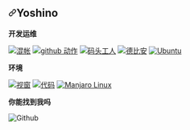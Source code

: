 <article class="markdown-body entry-content container-lg f5" itemprop="text"><h1 dir="auto"><a id="user-content-ttimochan-" class="anchor" aria-hidden="true" href="#ttimochan-"><svg class="octicon octicon-link" viewBox="0 0 16 16" version="1.1" width="16" height="16" aria-hidden="true"><path fill-rule="evenodd" d="M7.775 3.275a.75.75 0 001.06 1.06l1.25-1.25a2 2 0 112.83 2.83l-2.5 2.5a2 2 0 01-2.83 0 .75.75 0 00-1.06 1.06 3.5 3.5 0 004.95 0l2.5-2.5a3.5 3.5 0 00-4.95-4.95l-1.25 1.25zm-4.69 9.64a2 2 0 010-2.83l2.5-2.5a2 2 0 012.83 0 .75.75 0 001.06-1.06 3.5 3.5 0 00-4.95 0l-2.5 2.5a3.5 3.5 0 004.95 4.95l1.25-1.25a.75.75 0 00-1.06-1.06l-1.25 1.25a2 2 0 01-2.83 0z"></path></svg></a><font style="vertical-align: inherit;"><font style="vertical-align: inherit;">Yoshino</font></font><a target="_blank" rel="noopener noreferrer nofollow" href="https://camo.githubusercontent.com/c8415b2c729a5d74b3fa981c8bcc4416f3cb2cf2c775b7e39b28598e31ed7be7/68747470733a2f2f76697369746f722d62616467652e6c616f62692e6963752f62616467653f706167655f69643d74696d6f6368616e2d636e2e726561646d65"><img src="https://camo.githubusercontent.com/c8415b2c729a5d74b3fa981c8bcc4416f3cb2cf2c775b7e39b28598e31ed7be7/68747470733a2f2f76697369746f722d62616467652e6c616f62692e6963752f62616467653f706167655f69643d74696d6f6368616e2d636e2e726561646d65" alt="" data-canonical-src="https://visitor-badge.laobi.icu/badge?page_id=timochan-cn.readme" style="max-width: 100%;"></a></h1>
<p dir="auto"><strong><font style="vertical-align: inherit;"><font style="vertical-align: inherit;">开发运维</font></font></strong></p>
<p dir="auto">
  <a target="_blank" rel="noopener noreferrer nofollow" href="https://camo.githubusercontent.com/561f3d4fd727fcca82984c91a65eca069ff34a435072158f6947c4ca52370eae/68747470733a2f2f696d672e736869656c64732e696f2f62616467652f2d4769742d4630353033323f7374796c653d666c61742d737175617265266c6f676f3d676974266c6f676f436f6c6f723d7768697465"><img alt="混帐" src="https://camo.githubusercontent.com/561f3d4fd727fcca82984c91a65eca069ff34a435072158f6947c4ca52370eae/68747470733a2f2f696d672e736869656c64732e696f2f62616467652f2d4769742d4630353033323f7374796c653d666c61742d737175617265266c6f676f3d676974266c6f676f436f6c6f723d7768697465" data-canonical-src="https://img.shields.io/badge/-Git-F05032?style=flat-square&amp;logo=git&amp;logoColor=white" style="max-width: 100%;"></a>
  <a target="_blank" rel="noopener noreferrer nofollow" href="https://camo.githubusercontent.com/a8fde3e1713490a7a4f4e1f51e8d20ce21c367e6ce71a0bc41cba444b3092ed7/68747470733a2f2f696d672e736869656c64732e696f2f62616467652f2d44726f6e652d3230383846463f7374796c653d666c61742d737175617265266c6f676f3d44726f6e65266c6f676f436f6c6f723d7768697465"><img alt="github 动作" src="https://camo.githubusercontent.com/a8fde3e1713490a7a4f4e1f51e8d20ce21c367e6ce71a0bc41cba444b3092ed7/68747470733a2f2f696d672e736869656c64732e696f2f62616467652f2d44726f6e652d3230383846463f7374796c653d666c61742d737175617265266c6f676f3d44726f6e65266c6f676f436f6c6f723d7768697465" data-canonical-src="https://img.shields.io/badge/-Drone-2088FF?style=flat-square&amp;logo=Drone&amp;logoColor=white" style="max-width: 100%;"></a>
  <a target="_blank" rel="noopener noreferrer nofollow" href="https://camo.githubusercontent.com/4d015bf250194995d899a5d2b90babf1afc4458c1589b93e58fdfa4119749a49/68747470733a2f2f696d672e736869656c64732e696f2f62616467652f2d446f636b65722d3436613266313f7374796c653d666c61742d737175617265266c6f676f3d646f636b6572266c6f676f436f6c6f723d7768697465"><img alt="码头工人" src="https://camo.githubusercontent.com/4d015bf250194995d899a5d2b90babf1afc4458c1589b93e58fdfa4119749a49/68747470733a2f2f696d672e736869656c64732e696f2f62616467652f2d446f636b65722d3436613266313f7374796c653d666c61742d737175617265266c6f676f3d646f636b6572266c6f676f436f6c6f723d7768697465" data-canonical-src="https://img.shields.io/badge/-Docker-46a2f1?style=flat-square&amp;logo=docker&amp;logoColor=white" style="max-width: 100%;"></a>
  <a target="_blank" rel="noopener noreferrer nofollow" href="https://camo.githubusercontent.com/916eedae29091c2f210027e94c7ea4e8bef4ea1543bf4d53b6cf986b51f0dd30/68747470733a2f2f696d672e736869656c64732e696f2f62616467652f2d44656269616e2d4646303033333f7374796c653d666c61742d737175617265266c6f676f3d44656269616e266c6f676f436f6c6f723d7768697465"><img alt="德比安" src="https://camo.githubusercontent.com/916eedae29091c2f210027e94c7ea4e8bef4ea1543bf4d53b6cf986b51f0dd30/68747470733a2f2f696d672e736869656c64732e696f2f62616467652f2d44656269616e2d4646303033333f7374796c653d666c61742d737175617265266c6f676f3d44656269616e266c6f676f436f6c6f723d7768697465" data-canonical-src="https://img.shields.io/badge/-Debian-FF0033?style=flat-square&amp;logo=Debian&amp;logoColor=white" style="max-width: 100%;"></a>
  <a target="_blank" rel="noopener noreferrer nofollow" href="https://camo.githubusercontent.com/6e5829abd403a19a903597c4b07f50d81c13703f8ebe0ce11967b61852efeef8/68747470733a2f2f696d672e736869656c64732e696f2f62616467652f2d5562756e74752d4442363532413f7374796c653d666c61742d737175617265266c6f676f3d7562756e7475266c6f676f436f6c6f723d7768697465"><img alt="Ubuntu" src="https://camo.githubusercontent.com/6e5829abd403a19a903597c4b07f50d81c13703f8ebe0ce11967b61852efeef8/68747470733a2f2f696d672e736869656c64732e696f2f62616467652f2d5562756e74752d4442363532413f7374796c653d666c61742d737175617265266c6f676f3d7562756e7475266c6f676f436f6c6f723d7768697465" data-canonical-src="https://img.shields.io/badge/-Ubuntu-DB652A?style=flat-square&amp;logo=ubuntu&amp;logoColor=white" style="max-width: 100%;"></a>
</p>
<p dir="auto"><strong><font style="vertical-align: inherit;"><font style="vertical-align: inherit;">环境</font></font></strong></p>
<p dir="auto">
  <a target="_blank" rel="noopener noreferrer nofollow" href="https://camo.githubusercontent.com/3c713979ece362994f29c39d28bdf1ba0e319e31e003976fff56d838f5ce48aa/68747470733a2f2f696d672e736869656c64732e696f2f62616467652f2d57696e646f77732d3333333f7374796c653d666c61742d737175617265266c6f676f3d77696e646f7773266c6f676f436f6c6f723d7768697465"><img alt="视窗" src="https://camo.githubusercontent.com/3c713979ece362994f29c39d28bdf1ba0e319e31e003976fff56d838f5ce48aa/68747470733a2f2f696d672e736869656c64732e696f2f62616467652f2d57696e646f77732d3333333f7374796c653d666c61742d737175617265266c6f676f3d77696e646f7773266c6f676f436f6c6f723d7768697465" data-canonical-src="https://img.shields.io/badge/-Windows-333?style=flat-square&amp;logo=windows&amp;logoColor=white" style="max-width: 100%;"></a>
  <a target="_blank" rel="noopener noreferrer nofollow" href="https://camo.githubusercontent.com/100cdc29afd1ca60ea4bd9ff84f5de2699120182056d3a84ca07697a81ca3153/68747470733a2f2f696d672e736869656c64732e696f2f62616467652f56697375616c25323053747564696f253230436f64652d626c75653f7374796c653d666c61742d737175617265266c6f676f3d76697375616c2d73747564696f2d636f6465266c6f676f436f6c6f723d666666666666"><img alt="代码" src="https://camo.githubusercontent.com/100cdc29afd1ca60ea4bd9ff84f5de2699120182056d3a84ca07697a81ca3153/68747470733a2f2f696d672e736869656c64732e696f2f62616467652f56697375616c25323053747564696f253230436f64652d626c75653f7374796c653d666c61742d737175617265266c6f676f3d76697375616c2d73747564696f2d636f6465266c6f676f436f6c6f723d666666666666" data-canonical-src="https://img.shields.io/badge/Visual%20Studio%20Code-blue?style=flat-square&amp;logo=visual-studio-code&amp;logoColor=ffffff" style="max-width: 100%;"></a>
  <a target="_blank" rel="noopener noreferrer nofollow" href="https://camo.githubusercontent.com/bfc32af062bf4baec29ee13df812278048f52148e522d79045919369cc939c69/68747470733a2f2f696d672e736869656c64732e696f2f62616467652f2d4d616e6a61726f2532304c696e75782d3142343930423f7374796c653d666c61742d737175617265266c6f676f3d4d616e6a61726f2532304c696e7578266c6f676f436f6c6f723d314234393042"><img alt="Manjaro Linux" src="https://camo.githubusercontent.com/bfc32af062bf4baec29ee13df812278048f52148e522d79045919369cc939c69/68747470733a2f2f696d672e736869656c64732e696f2f62616467652f2d4d616e6a61726f2532304c696e75782d3142343930423f7374796c653d666c61742d737175617265266c6f676f3d4d616e6a61726f2532304c696e7578266c6f676f436f6c6f723d314234393042" data-canonical-src="https://img.shields.io/badge/-Manjaro%20Linux-1B490B?style=flat-square&amp;logo=Manjaro%20Linux&amp;logoColor=1B490B" style="max-width: 100%;"></a>
<p dir="auto"><strong><font style="vertical-align: inherit;"><font style="vertical-align: inherit;">你能找到我吗</font></font></strong></p>
<img alt="Github" src="https://github.com/Grandova/" data-canonical-src="https://img.shields.io/badge/GitHub-%2312100E.svg?&amp;style=for-the-badge&amp;logo=Github&amp;logoColor=white" style="max-width: 100%;">
